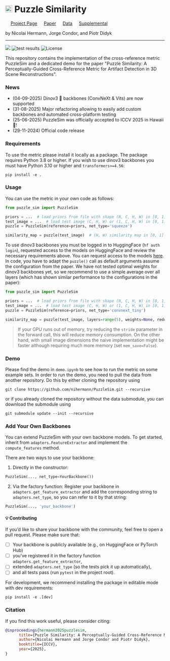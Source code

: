 # <img src="https://www.svgrepo.com/show/510149/puzzle-piece.svg" width="22"/> Puzzle Similarity

<p align="left">
  <link rel="stylesheet" href="https://cdnjs.cloudflare.com/ajax/libs/font-awesome/6.7.2/css/all.min.css">
  <img src="https://raw.githubusercontent.com/FortAwesome/Font-Awesome/6.x/svgs/solid/cube.svg" width=13 height=13> <a target="_blank" href="https://nihermann.github.io/puzzlesim/index.html">Project Page</a>
  <img src="https://raw.githubusercontent.com/FortAwesome/Font-Awesome/6.x/svgs/solid/file-pdf.svg" width=13 height=13> <a target="_blank" href="https://arxiv.org/abs/2411.17489">Paper</a>
  <img src="https://raw.githubusercontent.com/FortAwesome/Font-Awesome/6.x/svgs/solid/database.svg" width=13 height=13> <a target="_blank" href="https://huggingface.co/datasets/nihermann/annotated-3DGS-artifacts">Data</a>
  <img src="https://raw.githubusercontent.com/FortAwesome/Font-Awesome/6.x/svgs/solid/file-circle-plus.svg" width=13 height=13> <a target="_blank" href="puzzlesim/data/Puzzle_Similarity_Supplemental.pdf">Supplemental</a>
</p>

by Nicolai Hermann, Jorge Condor, and Piotr Didyk  

-----


<p align="left">
  <a target="_blank" href="https://arxiv.org/abs/2411.17489"><img src=https://img.shields.io/badge/arXiv-2411.17489-b31b1b.svg></a>
  <img src="https://github.com/nihermann/PuzzleSim/actions/workflows/tests.yml/badge.svg" alt="test results">
  <img src="https://img.shields.io/badge/license-MIT-green" alt="License">
</p>

This repository contains the implementation of the cross-reference metric PuzzleSim and a dedicated demo for the paper "Puzzle Similarity: A Perceptually-Guided Cross-Reference Metric for Artifact Detection in 3D Scene Reconstructions".

### News
- (04-09-2025) Dinov3 🦖 backbones (ConvNeXt & Vits) are now supported
- (31-08-2025) Major refactoring allowing to easily add custom backbones and automated cross-platform testing
- (25-06-2025) PuzzleSim was officially accepted to ICCV 2025 in Hawaii 🌸!
- (29-11-2024) Official code release


### Requirements
To use the metric please install it locally as a package. The package requires Python 3.8 or higher. If you wish to use dinov3 backbones you must have Python 3.10 or higher and `transformers>=4.56`:
```shell
pip install -e .
```


### Usage
You can use the metric in your own code as follows:
```python
from puzzle_sim import PuzzleSim

priors = ...  # load priors from file with shape (N, C, H, W) in [0, 1]
test_image = ...  # load test image (C, H, W) or (1, C, H, W) in [0, 1]
puzzle = PuzzleSim(reference=priors, net_type='squeeze')

similarity_map = puzzle(test_image)  # (H, W) similarity map in [0, 1]
```
To use dinov3 backbones you must be logged in to HuggingFace (`hf auth login`), requested access to the models on HuggingFace and review the necessary requirements above. You can request access to the models [here](https://huggingface.co/collections/facebook/dinov3-68924841bd6b561778e31009).
In code, you have to adapt the `puzzle()` call as default arguments assume the configuration from the paper. We have not tested optimal weights for dinov3 backbones yet, so we recommend to use a simple average over all layers (which has shown similar performance to the configurations in the paper):
```python
from puzzle_sim import PuzzleSim

priors = ...  # load priors from file with shape (N, C, H, W) in [0, 1]
test_image = ...  # load test image (C, H, W) or (1, C, H, W) in [0, 1]
puzzle = PuzzleSim(reference=priors, net_type='convnext_tiny')

similarity_map = puzzle(test_image, layers=range(5), weights=None, reduction='mean')  # (H, W) similarity map in [0, 1]
```
> If your GPU runs out of memory, try reducing the `stride` parameter in the forward call, this will reduce memory consumption. On the other hand, with small image dimensions the naive implementation might be faster although requiring much more memory (set `mem_save=False`).

### Demo
Please find the demo in `demo.ipynb` to see how to run the metric on some example sets. In order to run the demo, you need to pull the data from another repository. Do this by either cloning the repository using
```shell
git clone https://github.com/nihermann/PuzzleSim.git --recursive
```
or if you already cloned the repository without the data submodule, you can download the submodule using
```shell
git submodule update --init --recursive
```

### Add Your Own Backbones
You can extend PuzzleSim with your own backbone models. To get started, inherit from `adapters.FeatureExtractor` and implement the `compute_features` method.

There are two ways to use your backbone:
1. Directly in the constructor:  
```python
PuzzleSim(..., net_type=YourBackbone())
```
2. Via the factory function: Register your backbone in `adapters.get_feature_extractor` and add the corresponding string to `adapters.net_type`, so you can refer to it by that string: 
```python
PuzzleSim(..., 'your_backbone')
```

#### 💡 Contributing
If you’d like to share your backbone with the community, feel free to open a pull request. Please make sure that:
- [ ] Your backbone is publicly available (e.g., on HuggingFace or PyTorch Hub)
- [ ] you’ve registered it in the factory function `adapters.get_feature_extractor`,
- [ ] extended `adapters.net_type` (so the tests pick it up automatically),
- [ ] and all tests pass (run `pytest` in the project root).

For development, we recommend installing the package in editable mode with dev requirements:
```shell
pip install -e .[dev]
```

### Citation
If you find this work useful, please consider citing:
```bibtex
@inproceedings{hermann2025puzzlesim,
      title={Puzzle Similarity: A Perceptually-Guided Cross-Reference Metric for Artifact Detection in 3D Scene Reconstructions},
      author={Nicolai Hermann and Jorge Condor and Piotr Didyk},
      booktitle={ICCV},
      year={2025},
}
```
